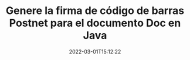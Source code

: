 ---
############################# Static ############################
layout: "auto-gen-signature"
date: 2022-03-01T15:12:22
draft: false
operation: Sign
signaturetype: Barcode
codetype: Postnet
fileformat: Doc
productName: Java
lang: es
productCode: java
otherformats: pdf doc docx docm dot dotm dotx odt ott rtf xls xlsx xlsm xlsb csv ods ots xltx xltm ppt pptx pps ppsx odp otp potx potm pptm ppsm png jpg bmp gif tiff svg webp wmf
breadcrumb: Put  Barcode signature on Doc for Java

############################# Head ############################
head_title: "Firmar electrónicamente Doc documento con Postnet código de barras en Java"
head_description: "Cree la firma de código de barras Postnet y colóquela en el documento Doc con Java usando un par de líneas de código. Utilice la API de firma de documentos de GroupDocs para firmar varios formatos de archivo."

############################# Header ############################
title: "Genere la firma de código de barras Postnet para el documento Doc en Java"
description: "Firme electrónicamente sus documentos comerciales de Doc con Postnet Barcode. Genere una firma de código de barras rápida y fácilmente con unas pocas líneas de código para configurar las opciones de firma."
bg_image: "https://cms.admin.containerize.com/templates/aspose/App_Themes/V3/images/bg/header1.png"
bg_overlay: false
button:
    enable: true

############################# SubMenu ############################
submenu:
    enable: true

    left:
        img_alt: "GroupDocs.Signature for Java"
        image: "https://cms.admin.containerize.com/templates/groupdocs/images/product-logos/90x90-noborder/groupdocs-signature-java.png"
        product: "GroupDocs.Signature"
        platform: "Java"



############################# About ############################
about:
    enable: true
    title: "Acerca de la API de GroupDocs.Signature for Java"
    content: |
        [GroupDocs.Signature for Java](https://products.groupdocs.com/signature/java/) es una API popular para la firma electrónica de documentos digitales que utiliza muchos tipos de códigos de barras como UPCA, UPCE, EAN13, EAN14, Code39, Code39Extended, Code128, Codabar, Postnet, ISBN, ITF14 y muchos otros. Los clientes pueden crear fácilmente códigos de barras que brinden solo el texto solicitado y ponerlos en archivos PDF, documentos de MS Word, libros de trabajo de MS Excel, presentaciones de MS PowerPoint, archivos de Adobe Photoshop y varios formatos de imagen. Los códigos de barras colocados en los documentos se pueden actualizar, buscar, verificar, eliminar o previsualizar. Además, se admite la personalización de códigos de barras.
    

############################# Steps ############################
steps:
    enable: true
    title_left: "Pasos para firmar Doc con Barcode en Java"
    content_left: |
        [GroupDocs.Signature for Java](https://products.groupdocs.com/signature/java/) proporciona la capacidad de firmar documentos Doc con Barcode firmas de forma rápida y sencilla.
        
        * Cree una instancia de la clase Signature que proporcione el archivo Doc que se supone que debe firmar como ruta o flujo de memoria
        * Cree una instancia de la clase SignOptions y configure todos los datos solicitados.
        * Invoque el método Signature.Sign() pasando la salida Doc archivo o flujo de memoria

    title_right: "System Requirements"
    content_right: |
        La firma de documentos con GroupDocs.Signature for Java se puede realizar en unos pocos pasos simples. Nuestras API son compatibles con todas las principales plataformas y sistemas operativos. Antes de ejecutar el código a continuación, asegúrese de tener instalados los siguientes requisitos previos en su sistema.

        * Sistemas operativos: Microsoft Windows, Linux, Mac OS
        * Entornos de desarrollo: NetBeans, Intellij IDEA, Eclipse, etc.
        * Java runtime: J2SE 6.0 and above
        * Obtén el último GroupDocs.Signature for Java de [Maven](https://repository.groupdocs.com/webapp/#/artifacts/browse/tree/General/repo/com/groupdocs/groupdocs-signature)
         
    code: |
        ```java    
                
        // Set up input Doc file
        String filePath = "input.doc";
        // Set up output file
        String outputFilePath = "output.doc";

        // Instantiate Signature for input file
        Signature signature = new Signature(filePath);

        // create barcode option with predefined barcode text
        BarcodeSignOptions options = new BarcodeSignOptions("John Smith");

        // setup Barcode encoding type
        options.setEncodeType(BarcodeTypes.Postnet);

        // set signature position
        options.setLeft(50);
        options.setTop(50);
        options.setWidth(200);
        options.setHeight(50);

        // sign Doc document
        SignResult result = signature.sign(outputFilePath, options);

        ```

############################# Demos ############################
demos:
    enable: true
    title: "Firma de Doc documentos con Barcode Live Demo"
    content: |
       Firme el archivo Doc con varias firmas ahora mismo visitando el sitio web de [GroupDocs.Signature App](https://products.groupdocs.app/signature/family). Demostración en línea gratuita esperándote.

        
############################# About Formats ############################
about_formats:
    enable: true
    format:
        # format loop
        - icon: "fas fa-barcode"
          title: "About Postnet Barcode"
          content: |
            POSTNET (técnica de codificación numérica postal) es una simbología de código de barras utilizada por el Servicio Postal de los Estados Unidos para ayudar a dirigir el correo.
          characterset: |
             Dígitos numéricos (0-9).
          textcapacity: |
             Hasta 11 caracteres.
          image: |
             iVBORw0KGgoAAAANSUhEUgAAACcAAAAjCAYAAAAXMhMjAAAAAXNSR0IArs4c6QAAAARnQU1BAACxjwv8YQUAAAAJcEhZcwAADsMAAA7DAcdvqGQAAACeSURBVFhH7c7BCkMxEELR/P9Pp1LoRrCXpi4Cbw5kIRKZtS82x52a407Ncae+HrfWer8Pyr+i/3NcQv/nuIT+z3EJ/X/Ocf9mlxuhsXZ2uREaa2eXG6Gxdna5ERprZ5cbobF2drkRGmtnlxuhsXZ2uREaa2eXG6Gxdna5ERprZ5cbobF2drkRGmtnlxuhsXZ2ubnAHHdqjjt18XF7vwDevzbHqsQWPwAAAABJRU5ErkJggg==

          link: ""

############################# More Formats ############################
more_formats:
    enable: true
    title: "Otras firmas Barcode admitidas para Java"
    content: |
        "También puede firmar Doc con otros tipos de firma. Consulte la lista a continuación."
    format: 
           
       
back_to_top:
    enable: true
---